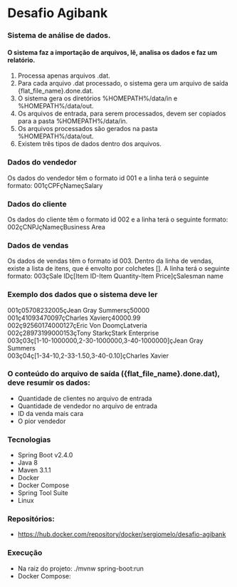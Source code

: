 # Desafio Agibank

### Sistema de análise de dados.

#### O sistema faz a importação de arquivos, lê, analisa os dados e faz um relatório.  
1. Processa apenas arquivos .dat.
2. Para cada arquivo .dat processado, o sistema gera um arquivo de saída {flat_file_name}.done.dat.
3. O sistema gera os diretórios %HOMEPATH%/data/in e %HOMEPATH%/data/out.
4. Os arquivos de entrada, para serem processados, devem ser copiados para a pasta %HOMEPATH%/data/in.
5. Os arquivos processados são gerados na pasta %HOMEPATH%/data/out. 
6. Existem três tipos de dados dentro dos arquivos.
### Dados do vendedor
Os dados do vendedor têm o formato id 001 e a linha terá o seguinte formato: 001çCPFçNameçSalary
### Dados do cliente
Os dados do cliente têm o formato id 002 e a linha terá o seguinte formato: 002çCNPJçNameçBusiness Area
### Dados de vendas
Os dados de vendas têm o formato id 003. Dentro da linha de vendas, existe a lista de itens, que é envolto por colchetes []. A linha terá o seguinte formato: 003çSale IDç[Item ID-Item Quantity-Item Price]çSalesman name

### Exemplo dos dados que o sistema deve ler
001ç05708232005çJean Gray Summersç50000   
001ç41093470097çCharles Xavierç40000.99   
002ç92560174000127çEric Von DoomçLatveria   
002ç28973199000153çTony StarkçStark Enterprise   
003ç03ç[1-10-1000000,2-30-1000000,3-40-1000000]çJean Gray Summers     
003ç04ç[1-34-10,2-33-1.50,3-40-0.10]çCharles Xavier

### O conteúdo do arquivo de saída ({flat_file_name}.done.dat), deve resumir os dados:
- Quantidade de clientes no arquivo de entrada
- Quantidade de vendedor no arquivo de entrada
- ID da venda mais cara
- O pior vendedor

### Tecnologias
- Spring Boot v2.4.0
- Java 8
- Maven 3.1.1
- Docker
- Docker Compose
- Spring Tool Suite
- Linux
### Repositórios:
- https://hub.docker.com/repository/docker/sergiomelo/desafio-agibank
### Execução
- Na raiz do projeto: ./mvnw spring-boot:run
- Docker Compose: 
